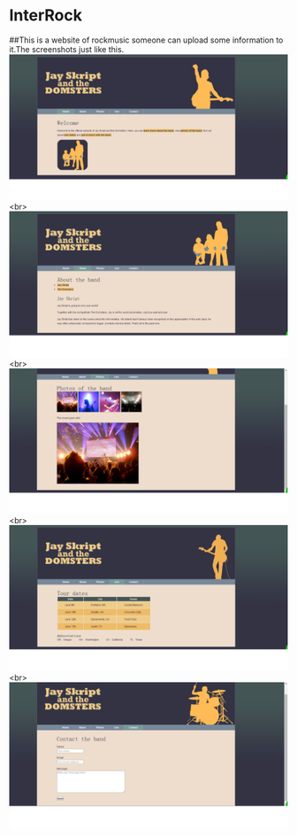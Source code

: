 # InterRock
##This is a website of rockmusic someone can upload some information to it.The screenshots just like this.
![image](https://github.com/HalenChiang/InterRock/raw/master/screenshots/index.jpg)\<br>
![image](https://github.com/HalenChiang/InterRock/raw/master/screenshots/about.png)\<br>
![image](https://github.com/HalenChiang/InterRock/raw/master/screenshots/photos.png)\<br>
![image](https://github.com/HalenChiang/InterRock/raw/master/screenshots/live.png)\<br>
![image](https://github.com/HalenChiang/InterRock/raw/master/screenshots/contact.png)
